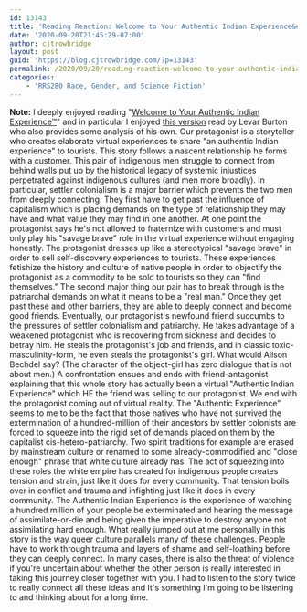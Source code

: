 ```yaml
---
id: 13143
title: 'Reading Reaction: Welcome to Your Authentic Indian Experience&#x2122;'
date: '2020-09-20T21:45:29-07:00'
author: cjtrowbridge
layout: post
guid: 'https://blog.cjtrowbridge.com/?p=13143'
permalink: /2020/09/20/reading-reaction-welcome-to-your-authentic-indian-experience/
categories:
    - 'RRS280 Race, Gender, and Science Fiction'
---
```


**Note:** I deeply enjoyed reading "[Welcome to Your Authentic Indian Experience™](https://apex-magazine.com/welcome-to-your-authentic-indian-experience/)" and in particular I enjoyed [this version](https://www.stitcher.com/podcast/stitcher/levar-burton-reads/e/55460597?autoplay=true) read by Levar Burton who also provides some analysis of his own. Our protagonist is a storyteller who creates elaborate virtual experiences to share "an authentic Indian experience" to tourists. This story follows a nascent relationship he forms with a customer. This pair of indigenous men struggle to connect from behind walls put up by the historical legacy of systemic injustices perpetrated against indigenous cultures (and men more broadly). In particular, settler colonialism is a major barrier which prevents the two men from deeply connecting. They first have to get past the influence of capitalism which is placing demands on the type of relationship they may have and what value they may find in one another. At one point the protagonist says he's not allowed to fraternize with customers and must only play his "savage brave" role in the virtual experience without engaging honestly. The protagonist dresses up like a stereotypical "savage brave" in order to sell self-discovery experiences to tourists. These experiences fetishize the history and culture of native people in order to objectify the protagonist as a commodity to be sold to tourists so they can "find themselves." The second major thing our pair has to break through is the patriarchal demands on what it means to be a "real man." Once they get past these and other barriers, they are able to deeply connect and become good friends. Eventually, our protagonist's newfound friend succumbs to the pressures of settler colonialism and patriarchy. He takes advantage of a weakened protagonist who is recovering from sickness and decides to betray him. He steals the protagonist's job and friends, and in classic toxic-masculinity-form, he even steals the protagonist's girl. What would Alison Bechdel say? (The character of the object-girl has zero dialogue that is not about men.) A confrontation ensues and ends with friend-antagonist explaining that this whole story has actually been a virtual "Authentic Indian Experience" which HE the friend was selling to our protagonist. We end with the protagonist coming out of virtual reality. The "Authentic Experience" seems to me to be the fact that those natives who have not survived the extermination of a hundred-million of their ancestors by settler colonists are forced to squeeze into the rigid set of demands placed on them by the capitalist cis-hetero-patriarchy. Two spirit traditions for example are erased by mainstream culture or renamed to some already-commodified and "close enough" phrase that white culture already has. The act of squeezing into these roles the white empire has created for indigenous people creates tension and strain, just like it does for every community. That tension boils over in conflict and trauma and infighting just like it does in every community. The Authentic Indian Experience is the experience of watching a hundred million of your people be exterminated and hearing the message of assimilate-or-die and being given the imperative to destroy anyone not assimilating hard enough. What really jumped out at me personally in this story is the way queer culture parallels many of these challenges. People have to work through trauma and layers of shame and self-loathing before they can deeply connect. In many cases, there is also the threat of violence if you're uncertain about whether the other person is really interested in taking this journey closer together with you. I had to listen to the story twice to really connect all these ideas and It's something I'm going to be listening to and thinking about for a long time.